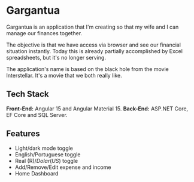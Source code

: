 # Gargantua

Gargantua is an application that I'm creating so that my wife and I can manage our finances together.

The objective is that we have access via browser and see our financial situation instantly. Today this is already partially accomplished by Excel spreadsheets, but it's no longer serving.

The application's name is based on the black hole from the movie Interstellar. It's a movie that we both really like.

## Tech Stack

**Front-End:** Angular 15 and Angular Material 15.
**Back-End:** ASP.NET Core, EF Core and SQL Server.

## Features

- Light/dark mode toggle
- English/Portuguese toggle
- Real (R$)/Dolar (US$) toggle
- Add/Remove/Edit expense and income
- Home Dashboard

